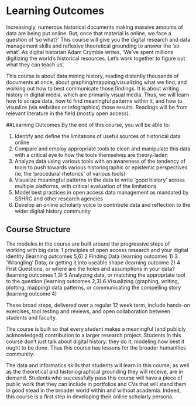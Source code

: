 Learning Outcomes
=================
Increasingly, numerous historical documents making massive amounts of data are being put online. But, once that material is online, we face a question of ‘so what?’ This course will give you the digital research and data management skills and reflexive theoretical grounding to answer the ‘so what’. As digital historian Adam Crymble writes, ‘We’ve spent millions digitizing the world’s historical resources. Let’s work together to figure out what they can teach us’.


This course is about data mining history, reading distantly thousands of documents at once, about graphing/mapping/visualizing what we find, and working out how to best communicate those findings. It is about writing history in digital media, which are primarily visual media. Thus, we will learn how to scrape data, how to find meaningful patterns within it, and how to visualize (via websites or infographics) those results. Readings will be from relevant literature in the field (mostly open access).


##Learning Outcomes By the end of this course, you will be able to:

1.	Identify and define the limitations of useful sources of historical data online
2.	Compare and employ appropriate tools to clean and manipulate this data with a critical eye to how the tools themselves are theory-laden
3.	Analyze data using various tools with an awareness of the tendency of tools to push towards various historiographic or epistemic perspectives (ie, the ‘procedural rhetorics’ of various tools)
4.	Visualize meaningful patterns in the data to write ‘good history’ across multiple platforms, with critical evaluation of the limitations
5.	Model best practices in open access data management as mandated by SSHRC and other research agencies
6.	Develop an online scholarly voice to contribute data and reflection to the wider digital history community

## Course Structure
The modules in the course are built around the progressive steps of working with big data: 
1	principles of open access research and your digital identity 
(learning outcomes 5,6)
2 Finding Data (learning outcomes 1) 
3 ‘Wrangling’ Data, or getting it into useable shape (learning outcome 2) 
4 First Questions, or where are the holes and assumptions in your data? (learning outcomes 1,3) 
5 Analyzing data, or matching the appropriate tool to the question (learning outcomes 2,3) 
6 Visualizing (graphing, writing, plotting, mapping) data patterns, or communicating the compelling story (learning outcome 4) 

These broad steps, delivered over a regular 12 week term, include hands-on exercises, tool testing and reviews, and open collaboration between students and faculty.

The course is built so that every student makes a meaningful (and publicly acknowledged) contribution to a larger research project. Students in this course don’t just talk about digital history: they do it, modeling how best it ought to be done. Thus this course has lessons for the broader humanities community.

The data and informatics skills that students will learn in this course, as well as the theoretical and historiographical grounding they will receive, are in demand. Students who successfully pass this course will have a piece of public work that they can include in portfolios and CVs that will stand them in good stead in the broader world within and without academia. Indeed, this course is a first step in developing their online scholarly persona.

